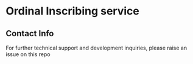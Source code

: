 # Ordinal Inscribing service

## Contact Info
For further technical support and development inquiries, please raise an issue on this repo
